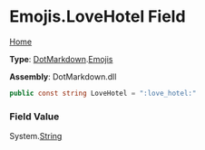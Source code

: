 # Emojis\.LoveHotel Field

[Home](../../../README.md)

**Type**: [DotMarkdown](../../README.md)\.[Emojis](../README.md)

**Assembly**: DotMarkdown\.dll

```csharp
public const string LoveHotel = ":love_hotel:"
```

### Field Value

System\.[String](https://docs.microsoft.com/en-us/dotnet/api/system.string)